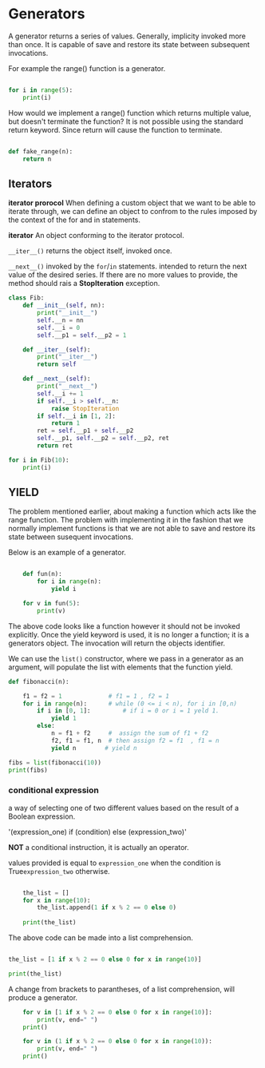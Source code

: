 # Generators

A generator returns a series of values. Generally, implicity invoked more than once. It is capable of save and restore its state between subsequent invocations.

For example the range() function is a generator.

```python

for i in range(5):
    print(i)

```

How would we implement a range() function which returns multiple value, but doesn't terminate the function? It is not possible using the standard return keyword. Since return will cause the function to terminate.

```python

def fake_range(n):
    return n

```

## Iterators

**iterator prorocol** When defining a custom object that we want to be able to iterate through, we can define an object to confrom to the rules imposed by the context of the for and in statements.

**iterator** An object conforming to the iterator protocol.

`__iter__()` returns the object itself, invoked once.

`__next__()` invoked by the `for`/`in` statements. intended to return the next value of the desired series. If there are no more values to provide, the method should rais a **StopIteration** exception.

```python
class Fib:
    def __init__(self, nn):
        print("__init__")
        self.__n = nn
        self.__i = 0
        self.__p1 = self.__p2 = 1

    def __iter__(self):
        print("__iter__")
        return self

    def __next__(self):
        print("__next__")    
        self.__i += 1
        if self.__i > self.__n:
            raise StopIteration
        if self.__i in [1, 2]:
            return 1
        ret = self.__p1 + self.__p2
        self.__p1, self.__p2 = self.__p2, ret
        return ret

for i in Fib(10):
    print(i)
```

## YIELD

The problem mentioned earlier, about making a function which acts like the range function. The problem with implementing it in the fashion that we normally implement functions is that we are not able to save and restore its state between susequent invocations.

Below is an example of a generator.

```python

    def fun(n):
        for i in range(n):
            yield i

    for v in fun(5):
        print(v)

```

The above code looks like a function however it should not be invoked explicitly. Once the yield keyword is used, it is no longer a function; it is a generators object. The invocation will return the objects identifier.

We can use the `list()` constructor, where we pass in a generator as an argument, will populate the list with elements that the function yield.

```python
def fibonacci(n):

    f1 = f2 = 1             # f1 = 1 , f2 = 1
    for i in range(n):      # while (0 <= i < n), for i in [0,n)
        if i in [0, 1]:         # if i = 0 or i = 1 yeld 1.
            yield 1
        else:               
            n = f1 + f2     #  assign the sum of f1 + f2 
            f2, f1 = f1, n  # then assign f2 = f1  , f1 = n
            yield n        # yield n

fibs = list(fibonacci(10))
print(fibs)

```

### conditional expression

a way of selecting one of two different values based on the result of a Boolean expression.

'(expression_one) if (condition) else (expression_two)'

**NOT** a conditional instruction, it is actually an operator.

values provided is equal to `expression_one` when the condition is True`expression_two` otherwise.

```python

    the_list = []
    for x in range(10):
        the_list.append(1 if x % 2 == 0 else 0)
    
    print(the_list)

```

The above code can be made into a list comprehension.

``` python

the_list = [1 if x % 2 == 0 else 0 for x in range(10)]

print(the_list)

```

A change from brackets to parantheses, of a list comprehension, will produce a generator.

```python
    for v in [1 if x % 2 == 0 else 0 for x in range(10)]:
        print(v, end=" ")
    print()

    for v in (1 if x % 2 == 0 else 0 for x in range(10)):
        print(v, end=" ")
    print()
```
